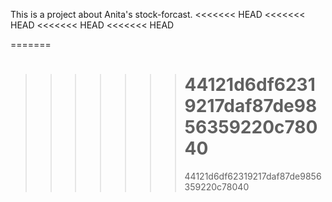 This is a project about Anita's stock-forcast.
<<<<<<< HEAD
<<<<<<< HEAD
<<<<<<< HEAD
<<<<<<< HEAD

=======
>>>>>>> 44121d6df62319217daf87de9856359220c78040
>>>>>>> =======
>>>>>>> 44121d6df62319217daf87de9856359220c78040
>>>>>>
>>>>>>> 
